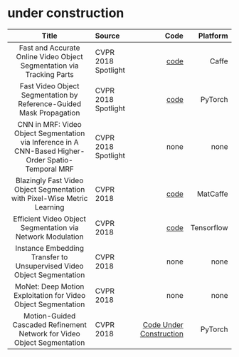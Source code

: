 under construction
==

|Title|Source|Code|Platform|
|:----:|:----|----:|----:|
|Fast and Accurate Online Video Object Segmentation via Tracking Parts|CVPR 2018 Spotlight|[code](https://github.com/JingchunCheng/FAVOS)|Caffe|
|Fast Video Object Segmentation by Reference-Guided Mask Propagation|CVPR 2018 Spotlight|[code](https://github.com/seoungwugoh/RGMP)|PyTorch|
|CNN in MRF: Video Object Segmentation via Inference in A CNN-Based Higher-Order Spatio-Temporal MRF|CVPR 2018 Spotlight|none|none|
|Blazingly Fast Video Object Segmentation with Pixel-Wise Metric Learning|CVPR 2018|[code](https://github.com/yuhuayc/fast-vos)|MatCaffe|
|Efficient Video Object Segmentation via Network Modulation|CVPR 2018|[code](https://github.com/linjieyangsc/video_seg)|Tensorflow|
|Instance Embedding Transfer to Unsupervised Video Object Segmentation|CVPR 2018|none|none|
|MoNet: Deep Motion Exploitation for Video Object Segmentation|CVPR 2018|none|none|
|Motion-Guided Cascaded Refinement Network for Video Object Segmentation|CVPR 2018|[Code Under Construction](https://github.com/feinanshan/Motion-Guided-CRN)|PyTorch|
